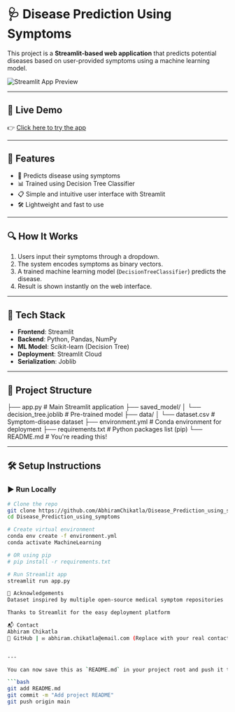 # 🩺 Disease Prediction Using Symptoms

This project is a **Streamlit-based web application** that predicts potential diseases based on user-provided symptoms using a machine learning model.

![Streamlit App Preview](https://github.com/AbhiramChikatla/Disease_Prediction_using_symptoms/assets/preview-image.png) <!-- Optional: Replace or remove -->

---

## 🚀 Live Demo

👉 [Click here to try the app](https://predict-my-illness.streamlit.app)

---

## 📌 Features

- 🧠 Predicts disease using symptoms
- 📊 Trained using Decision Tree Classifier
- 📋 Simple and intuitive user interface with Streamlit
- 🛠️ Lightweight and fast to use

---

## 🔍 How It Works

1. Users input their symptoms through a dropdown.
2. The system encodes symptoms as binary vectors.
3. A trained machine learning model (`DecisionTreeClassifier`) predicts the disease.
4. Result is shown instantly on the web interface.

---

## 🧰 Tech Stack

- **Frontend**: Streamlit
- **Backend**: Python, Pandas, NumPy
- **ML Model**: Scikit-learn (Decision Tree)
- **Deployment**: Streamlit Cloud
- **Serialization**: Joblib

---

## 📁 Project Structure
├── app.py # Main Streamlit application
├── saved_model/
│ └── decision_tree.joblib # Pre-trained model
├── data/
│ └── dataset.csv # Symptom-disease dataset
├── environment.yml # Conda environment for deployment
├── requirements.txt # Python packages list (pip)
└── README.md # You're reading this!



---

## 🛠️ Setup Instructions

### ▶️ Run Locally

```bash
# Clone the repo
git clone https://github.com/AbhiramChikatla/Disease_Prediction_using_symptoms.git
cd Disease_Prediction_using_symptoms

# Create virtual environment
conda env create -f environment.yml
conda activate MachineLearning

# OR using pip
# pip install -r requirements.txt

# Run Streamlit app
streamlit run app.py

🙌 Acknowledgements
Dataset inspired by multiple open-source medical symptom repositories

Thanks to Streamlit for the easy deployment platform

📬 Contact
Abhiram Chikatla
🔗 GitHub | ✉️ abhiram.chikatla@email.com (Replace with your real contact)


---

You can now save this as `README.md` in your project root and push it to GitHub:

```bash
git add README.md
git commit -m "Add project README"
git push origin main
